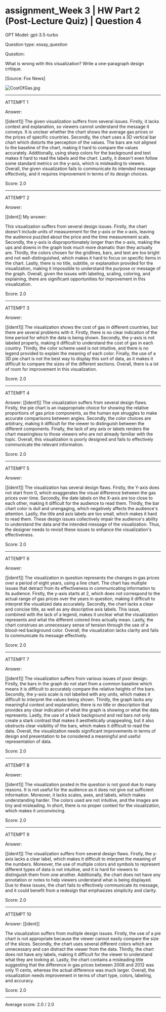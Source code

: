 # assignment_Week 3 | HW Part 2 (Post-Lecture Quiz) | Question 4

GPT Model: gpt-3.5-turbo

Question type: essay_question

Question:
<div><p>What is wrong with this visualization? Write a one-paragraph design critique.&nbsp;</p>
<p>[Source: Fox News]</p>
<p><img src="$IMS-CC-FILEBASE$/Uploaded%20Media/CostOfGas.jpg" alt="CostOfGas.jpg"></p></div>

****************************************

ATTEMPT 1

Answer: 

[[ident1]] The given visualization suffers from several issues. Firstly, it lacks context and explanation, so viewers cannot understand the message it conveys. It is unclear whether the chart shows the average gas prices or the prices of specific countries. Secondly, the chart uses a 3D vertical bar chart which distorts the perception of the values. The bars are not aligned to the baseline of the chart, making it hard to compare the values accurately. Additionally, using sharp colors for the background and text makes it hard to read the labels and the chart. Lastly, it doesn't even follow some standard metrics on the y-axis, which is misleading to viewers. Overall, the given visualization fails to communicate its intended message effectively, and it requires improvement in terms of its design choices.

Score: 2.0

--------------------

ATTEMPT 2

Answer: 

[[ident]] My answer: 

This visualization suffers from several design issues. Firstly, the chart doesn't include units of measurement for the y-axis or the x-axis, leaving the audience puzzled about the price and the time measurement scale. Secondly, the y-axis is disproportionately longer than the x-axis, making the ups and downs in the graph look much more dramatic than they actually are. Thirdly, the colors chosen for the gridlines, bars, and text are too bright and not well-distinguished, which makes it hard to focus on specific items in the chart. Lastly, there is no title, subtitle, or explanation provided for the visualization, making it impossible to understand the purpose or message of the graph. Overall, given the issues with labeling, scaling, coloring, and explaining, there are significant opportunities for improvement in this visualization.

Score: 2.0

--------------------

ATTEMPT 3

Answer: 

[[ident1]] The visualization shows the cost of gas in different countries, but there are several problems with it. Firstly, there is no clear indication of the time period for which the data is being shown. Secondly, the y-axis is not labeled properly, making it difficult to understand the cost of gas in each country. Thirdly, the color scheme used is not intuitive, and there is no legend provided to explain the meaning of each color. Finally, the use of a 3D pie chart is not the best way to display this sort of data, as it makes it difficult to compare the sizes of the different sections. Overall, there is a lot of room for improvement in this visualization.

Score: 2.0

--------------------

ATTEMPT 4

Answer: 
[[ident1]] The visualization suffers from several design flaws. Firstly, the pie chart is an inappropriate choice for showing the relative proportions of gas price components, as the human eye struggles to make accurate comparisons between angles. Secondly, the color choices are arbitrary, making it difficult for the viewer to distinguish between the different components. Finally, the lack of any axis or labels renders the chart meaningless to those viewers who are not already familiar with the topic. Overall, this visualization is poorly designed and fails to effectively communicate the relevant information.

Score: 2.0

--------------------

ATTEMPT 5

Answer: 

[[ident1]] The visualization has several design flaws. Firstly, the Y-axis does not start from 0, which exaggerates the visual difference between the gas prices over time. Secondly, the date labels on the X-axis are too close to each other, making it difficult for the audience to read them. Thirdly, the bar chart color is dull and unengaging, which negatively affects the audience's attention. Lastly, the title and axis labels are too small, which makes it hard to read them. These design issues collectively impair the audience's ability to understand the data and the intended message of the visualization. Thus, the designer needs to revisit these issues to enhance the visualization's effectiveness.

Score: 2.0

--------------------

ATTEMPT 6

Answer: 

[[ident1]] The visualization in question represents the changes in gas prices over a period of eight years, using a line chart. The chart has multiple issues that detract from its effectiveness in communicating information to its audience. Firstly, the y-axis starts at 2, which does not correspond to the actual range of gas prices over the years in question, making it difficult to interpret the visualized data accurately. Secondly, the chart lacks a clear and concise title, as well as any descriptive axis labels. This issue, combined with the lack of a legend, makes it unclear what the visualization represents and what the different colored lines actually mean. Lastly, the chart construes an unnecessary sense of tension through the use of a blood-red background color. Overall, the visualization lacks clarity and fails to communicate its message effectively.

Score: 2.0

--------------------

ATTEMPT 7

Answer: 

[[ident1]] The visualization suffers from various issues of poor design. Firstly, the bars in the graph do not start from a common baseline which means it is difficult to accurately compare the relative heights of the bars. Secondly, the y-axis scale is not labelled with any units, which makes it difficult to interpret the values being shown. Thirdly, the graph lacks any meaningful context and explanation; there is no title or description that provides any clear indication of what the graph is showing or what the data represents. Lastly, the use of a black background and red bars not only create a stark contrast that makes it aesthetically unappealing, but it also obstructs clear visibility of the bars, which makes it difficult to read the data. Overall, the visualization needs significant improvements in terms of design and presentation to be considered a meaningful and useful representation of data.

Score: 2.0

--------------------

ATTEMPT 8

Answer: 

[[ident1]] The visualization posted in the question is not good due to many reasons. It is not useful for the audience as it does not give out sufficient information. Moreover, it lacks scales, axes, and labels, which makes understanding harder. The colors used are not intuitive, and the images are tiny and misleading. In short, there is no proper context for the visualization, which makes it unconvincing.

Score: 2.0

--------------------

ATTEMPT 9

Answer: 

[[ident1]] The visualization suffers from several design flaws. Firstly, the y-axis lacks a clear label, which makes it difficult to interpret the meaning of the numbers. Moreover, the use of multiple colors and symbols to represent different types of data is not intuitive, and it is hard for viewers to distinguish them from one another. Additionally, the chart does not have any annotation or notes to help viewers understand what is being displayed. Due to these issues, the chart fails to effectively communicate its message, and it could benefit from a redesign that emphasizes simplicity and clarity.

Score: 2.0

--------------------

ATTEMPT 10

Answer: 
[[ident]] 

The visualization suffers from multiple design issues. Firstly, the use of a pie chart is not appropriate because the viewer cannot easily compare the size of the slices. Secondly, the chart uses several different colors which are unnecessary and can distract the viewer from the data. Thirdly, the chart does not have any labels, making it difficult for the viewer to understand what they are looking at. Lastly, the chart contains a misleading title suggesting that the difference in gas prices between 2008 and 2012 was only 11 cents, whereas the actual difference was much larger. Overall, the visualization needs improvement in terms of chart type, colors, labeling, and accuracy.

Score: 2.0

--------------------

Average score: 2.0 / 2.0
